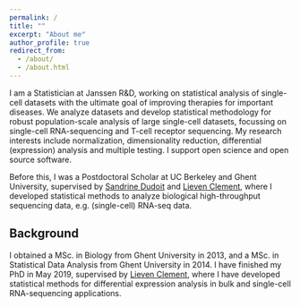 ```yaml
---
permalink: /
title: ""
excerpt: "About me"
author_profile: true
redirect_from: 
  - /about/
  - /about.html
---
```


I am a Statistician at Janssen R&D, working on statistical analysis of single-cell datasets with the ultimate goal of improving therapies for important diseases. We analyze datasets and develop statistical methodology for robust population-scale analysis of large single-cell datasets, focussing on single-cell RNA-sequencing and T-cell receptor sequencing. My research interests include normalization, dimensionality reduction, differential (expression) analysis and multiple testing. I support open science and open source software.

Before this, I was a Postdoctoral Scholar at UC Berkeley and Ghent University, supervised by [Sandrine Dudoit](https://www.stat.berkeley.edu/users/sandrine/) and [Lieven Clement](https://statomics.github.io/), where I developed statistical methods to analyze biological high-throughput sequencing data, e.g. (single-cell) RNA-seq data. 

## Background

I obtained a MSc. in Biology from Ghent University in 2013, and a MSc. in Statistical Data Analysis from Ghent University in 2014.
I have finished my PhD in May 2019, supervised by [Lieven Clement](https://statomics.github.io/), where I have developed statistical methods for differential expression analysis in bulk and single-cell RNA-sequencing applications.
